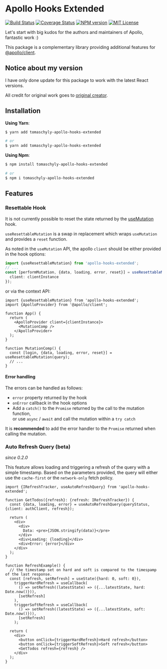 # Apollo Hooks Extended

[![Build Status](https://travis-ci.org/marc-ed-raffalli/apollo-hooks-extended.svg?branch=master)](https://travis-ci.org/marc-ed-raffalli/apollo-hooks-extended)
[![Coverage Status](https://coveralls.io/repos/github/marc-ed-raffalli/apollo-hooks-extended/badge.svg?branch=master)](https://coveralls.io/github/marc-ed-raffalli/apollo-hooks-extended?branch=master)
[![NPM version](https://img.shields.io/npm/v/apollo-hooks-extended.svg)](https://www.npmjs.com/package/apollo-hooks-extended)
[![MIT License](https://img.shields.io/badge/License-MIT-green.svg)](https://github.com/marc-ed-raffalli/apollo-hooks-extended/blob/master/LICENSE)

Let's start with big kudos for the authors and maintainers of Apollo, fantastic work :)

This package is a complementary library providing additional features for
[@apollo/client](https://www.apollographql.com/docs/react/).

## Notice about my version

I have only done update for this package to work with the latest React versions.

All credit for original work goes to [original creator](https://github.com/marc-ed-raffalli/apollo-hooks-extended).

## Installation

**Using Yarn**:

```bash
$ yarn add tomaschyly-apollo-hooks-extended

# or
$ yarn add tomaschyly-apollo-hooks-extended
```

**Using Npm**:

```bash
$ npm install tomaschyly-apollo-hooks-extended

# or
$ npm i tomaschyly-apollo-hooks-extended
```

## Features

### Resettable Hook

It is not currently possible to reset the state returned by the
[useMutation](https://www.apollographql.com/docs/react/data/mutations/#usemutation-api) hook.

`useResettableMutation` is a swap in replacement which wraps `useMutation` and provides a `reset` function.

As noted in the `useMutation` API, the apollo `client` should be either provided in the hook options:

```typescript
import {useResettableMutation} from 'apollo-hooks-extended';
// ...
const [performMutation, {data, loading, error, reset}] = useResettableMutation(query, {
  client: clientInstance
});
```

or via the context API:

```tsx
import {useResettableMutation} from 'apollo-hooks-extended';
import {ApolloProvider} from '@apollo/client';

function App() {
  return (
    <ApolloProvider client={clientInstance}>
      <MutationComp />
    </ApolloProvider>
  );
}

function MutationComp() {
  const [login, {data, loading, error, reset}] = useResettableMutation(query);
  // ...
}
```

#### Error handling

The errors can be handled as follows:

- `error` property returned by the hook
- `onError` callback in the hook options
- Add a `catch()` to the `Promise` returned by the call to the mutation function,  
  or use `async` / `await` and call the mutation within a `try catch`

It is **recommended** to add the error handler to the `Promise` returned when calling the mutation.

### Auto Refresh Query (beta)

_since 0.2.0_

This feature allows loading and triggering a refresh of the query with a simple timestamp.
Based on the parameters provided, the query will either use the `cache-first` or the `network-only` fetch policy.

```tsx
import {IRefreshTracker, useAutoRefreshQuery} from 'apollo-hooks-extended';

function GetTodos({refresh}: {refresh: IRefreshTracker}) {
  const {data, loading, error} = useAutoRefreshQuery(queryStatus, {client: authClient, refresh});

  return (
    <div>
      <div>
        Data: <pre>{JSON.stringify(data)}</pre>
      </div>
      <div>Loading: {loading}</div>
      <div>Error: {error}</div>
    </div>
  );
}

function RefreshExample() {
  // the timestamp set on hard and soft is compared to the timespamp of the last response.
  const [refresh, setRefresh] = useState({hard: 0, soft: 0}),
    triggerHardRefresh = useCallback(
      () => setRefresh((latestState) => ({...latestState, hard: Date.now()})),
      [setRefresh]
    ),
    triggerSoftRefresh = useCallback(
      () => setRefresh((latestState) => ({...latestState, soft: Date.now()})),
      [setRefresh]
    );

  return (
    <div>
      <button onClick={triggerHardRefresh}>Hard refresh</button>
      <button onClick={triggerSoftRefresh}>Soft refresh</button>
      <GetTodos refresh={refresh} />
    </div>
  );
}
```

